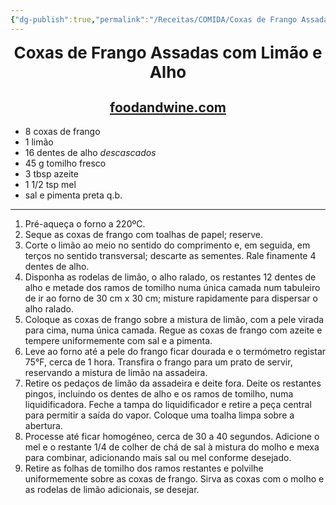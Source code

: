 ```yaml
---
{"dg-publish":true,"permalink":"/Receitas/COMIDA/Coxas de Frango Assadas com Limão e Alho/"}
---
```


<div style="text-align: center;"> <span style="font-size: 26px;"><b> Coxas de Frango Assadas com Limão e Alho </b></span> </div>

<span class="center"> <center> [foodandwine.com](https://www.foodandwine.com/recipes/lemon-and-garlic-baked-chicken-thighs)</center></span>
---
- 8 coxas de frango
- 1 limão
- 16 dentes de alho *descascados*
- 45 g tomilho fresco
- 3 tbsp azeite
- 1 1/2 tsp mel
- sal e pimenta preta q.b.
---
1. Pré-aqueça o forno a 220ºC.
2. Seque as coxas de frango com toalhas de papel; reserve.
3. Corte o limão ao meio no sentido do comprimento e, em seguida, em terços no sentido transversal; descarte as sementes. Rale finamente 4 dentes de alho.
4. Disponha as rodelas de limão, o alho ralado, os restantes 12 dentes de alho e metade dos ramos de tomilho numa única camada num tabuleiro de ir ao forno de 30 cm x 30 cm; misture rapidamente para dispersar o alho ralado.
5. Coloque as coxas de frango sobre a mistura de limão, com a pele virada para cima, numa única camada. Regue as coxas de frango com azeite e tempere uniformemente com sal e a pimenta.
6. Leve ao forno até a pele do frango ficar dourada e o termómetro registar 75°F, cerca de 1 hora. Transfira o frango para um prato de servir, reservando a mistura de limão na assadeira.
7. Retire os pedaços de limão da assadeira e deite fora. Deite os restantes pingos, incluindo os dentes de alho e os ramos de tomilho, numa liquidificadora. Feche a tampa do liquidificador e retire a peça central para permitir a saída do vapor. Coloque uma toalha limpa sobre a abertura.
8. Processe até ficar homogéneo, cerca de 30 a 40 segundos. Adicione o mel e o restante 1/4 de colher de chá de sal à mistura do molho e mexa para combinar, adicionando mais sal ou mel conforme desejado.
9. Retire as folhas de tomilho dos ramos restantes e polvilhe uniformemente sobre as coxas de frango. Sirva as coxas com o molho e as rodelas de limão adicionais, se desejar.